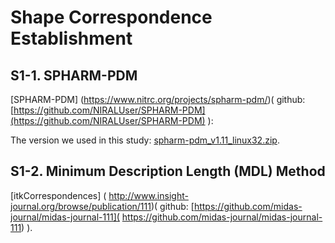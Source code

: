 # Shape Correspondence Establishment


## S1-1. SPHARM-PDM 


[SPHARM-PDM] (https://www.nitrc.org/projects/spharm-pdm/)( github: [https://github.com/NIRALUser/SPHARM-PDM](https://github.com/NIRALUser/SPHARM-PDM) ):

The version we used in this study:
[spharm-pdm_v1.11_linux32.zip]( https://www.nitrc.org/frs/download.php/4850/spharm-pdm_v1.11_linux32.zip ).



## S1-2. Minimum Description Length (MDL) Method 


[itkCorrespondences] ( http://www.insight-journal.org/browse/publication/111)( github: [https://github.com/midas-journal/midas-journal-111]( https://github.com/midas-journal/midas-journal-111) ).
 

 